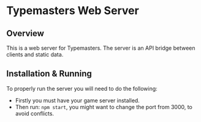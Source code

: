 # Typemasters Web Server

## Overview

This is a web server for Typemasters. The server is an API bridge between clients and static data.  

## Installation & Running

To properly run the server you will need to do the following:

- Firstly you must have your game server installed.
- Then run: `npm start`, you might want to change the port from 3000, to avoid conflicts.